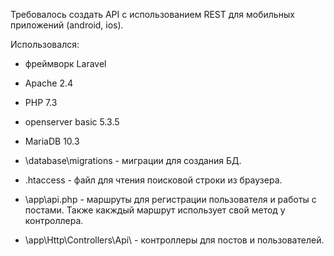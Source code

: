   Требовалось создать API с использованием REST для мобильных приложений (android, ios).
  
  Использовался:
  * фреймворк Laravel
  * Apache 2.4
  * PHP 7.3
  * openserver basic 5.3.5
  * MariaDB 10.3
  
  * \database\migrations - миграции для создания БД.
  * .htaccess - файл для чтения поисковой строки из браузера.
  * \app\api.php - маршруты для регистрации пользователя и работы с постами. Также какждый маршрут использует свой метод у контроллера.
  * \app\Http\Controllers\Api\ - контроллеры для постов и пользователей.
